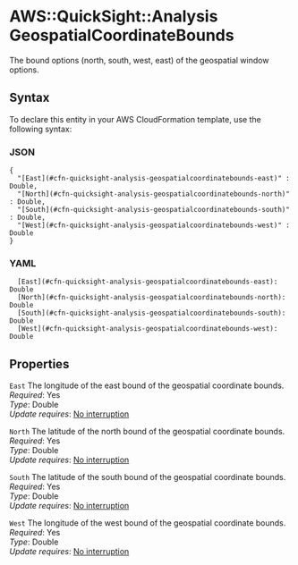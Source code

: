 # AWS::QuickSight::Analysis GeospatialCoordinateBounds<a name="aws-properties-quicksight-analysis-geospatialcoordinatebounds"></a>

The bound options \(north, south, west, east\) of the geospatial window options\.

## Syntax<a name="aws-properties-quicksight-analysis-geospatialcoordinatebounds-syntax"></a>

To declare this entity in your AWS CloudFormation template, use the following syntax:

### JSON<a name="aws-properties-quicksight-analysis-geospatialcoordinatebounds-syntax.json"></a>

```
{
  "[East](#cfn-quicksight-analysis-geospatialcoordinatebounds-east)" : Double,
  "[North](#cfn-quicksight-analysis-geospatialcoordinatebounds-north)" : Double,
  "[South](#cfn-quicksight-analysis-geospatialcoordinatebounds-south)" : Double,
  "[West](#cfn-quicksight-analysis-geospatialcoordinatebounds-west)" : Double
}
```

### YAML<a name="aws-properties-quicksight-analysis-geospatialcoordinatebounds-syntax.yaml"></a>

```
  [East](#cfn-quicksight-analysis-geospatialcoordinatebounds-east): Double
  [North](#cfn-quicksight-analysis-geospatialcoordinatebounds-north): Double
  [South](#cfn-quicksight-analysis-geospatialcoordinatebounds-south): Double
  [West](#cfn-quicksight-analysis-geospatialcoordinatebounds-west): Double
```

## Properties<a name="aws-properties-quicksight-analysis-geospatialcoordinatebounds-properties"></a>

`East` <a name="cfn-quicksight-analysis-geospatialcoordinatebounds-east"></a>
The longitude of the east bound of the geospatial coordinate bounds\.  
_Required_: Yes  
_Type_: Double  
_Update requires_: [No interruption](https://docs.aws.amazon.com/AWSCloudFormation/latest/UserGuide/using-cfn-updating-stacks-update-behaviors.html#update-no-interrupt)

`North` <a name="cfn-quicksight-analysis-geospatialcoordinatebounds-north"></a>
The latitude of the north bound of the geospatial coordinate bounds\.  
_Required_: Yes  
_Type_: Double  
_Update requires_: [No interruption](https://docs.aws.amazon.com/AWSCloudFormation/latest/UserGuide/using-cfn-updating-stacks-update-behaviors.html#update-no-interrupt)

`South` <a name="cfn-quicksight-analysis-geospatialcoordinatebounds-south"></a>
The latitude of the south bound of the geospatial coordinate bounds\.  
_Required_: Yes  
_Type_: Double  
_Update requires_: [No interruption](https://docs.aws.amazon.com/AWSCloudFormation/latest/UserGuide/using-cfn-updating-stacks-update-behaviors.html#update-no-interrupt)

`West` <a name="cfn-quicksight-analysis-geospatialcoordinatebounds-west"></a>
The longitude of the west bound of the geospatial coordinate bounds\.  
_Required_: Yes  
_Type_: Double  
_Update requires_: [No interruption](https://docs.aws.amazon.com/AWSCloudFormation/latest/UserGuide/using-cfn-updating-stacks-update-behaviors.html#update-no-interrupt)
